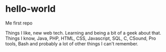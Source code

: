 # hello-world
Me first repo

Things I like, new web tech. Learning and being a bit of a geek about that.
Things I know, Java, PHP, HTML, CSS, Javascript, SQL, C, CSound, Pro tools, Bash and probably a lot of other things I can't remember.
